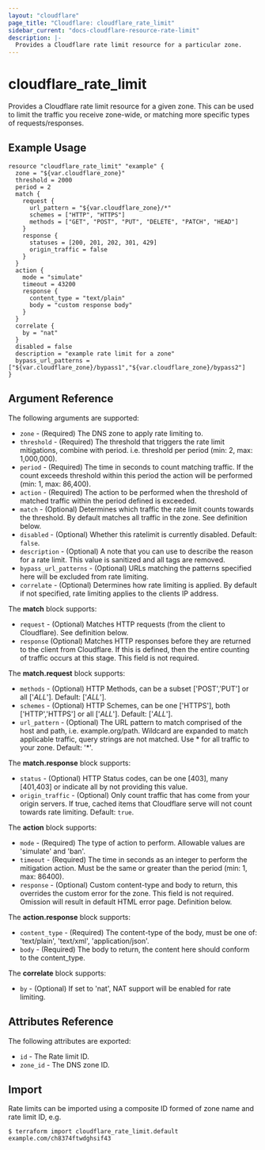 ```yaml
---
layout: "cloudflare"
page_title: "Cloudflare: cloudflare_rate_limit"
sidebar_current: "docs-cloudflare-resource-rate-limit"
description: |-
  Provides a Cloudflare rate limit resource for a particular zone.
---
```


# cloudflare_rate_limit

Provides a Cloudflare rate limit resource for a given zone. This can be used to limit the traffic you receive zone-wide, or matching more specific types of requests/responses.

## Example Usage

```hcl
resource "cloudflare_rate_limit" "example" {
  zone = "${var.cloudflare_zone}"
  threshold = 2000
  period = 2
  match {
    request {
      url_pattern = "${var.cloudflare_zone}/*"
      schemes = ["HTTP", "HTTPS"]
      methods = ["GET", "POST", "PUT", "DELETE", "PATCH", "HEAD"]
    }
    response {
      statuses = [200, 201, 202, 301, 429]
      origin_traffic = false
    }
  }
  action {
    mode = "simulate"
    timeout = 43200
    response {
      content_type = "text/plain"
      body = "custom response body"
    }
  }
  correlate {
    by = "nat"
  }
  disabled = false
  description = "example rate limit for a zone"
  bypass_url_patterns = ["${var.cloudflare_zone}/bypass1","${var.cloudflare_zone}/bypass2"]
}
```

## Argument Reference

The following arguments are supported:

* `zone` - (Required) The DNS zone to apply rate limiting to.
* `threshold` - (Required) The threshold that triggers the rate limit mitigations, combine with period. i.e. threshold per period (min: 2, max: 1,000,000).
* `period` - (Required) The time in seconds to count matching traffic. If the count exceeds threshold within this period the action will be performed (min: 1, max: 86,400).
* `action` - (Required) The action to be performed when the threshold of matched traffic within the period defined is exceeded.
* `match` - (Optional) Determines which traffic the rate limit counts towards the threshold. By default matches all traffic in the zone. See definition below.
* `disabled` - (Optional) Whether this ratelimit is currently disabled. Default: `false`.
* `description` - (Optional) A note that you can use to describe the reason for a rate limit. This value is sanitized and all tags are removed.
* `bypass_url_patterns` - (Optional) URLs matching the patterns specified here will be excluded from rate limiting.
* `correlate` - (Optional) Determines how rate limiting is applied. By default if not specified, rate limiting applies to the clients IP address.

The **match** block supports:

* `request` - (Optional) Matches HTTP requests (from the client to Cloudflare). See definition below.
* `response` (Optional) Matches HTTP responses before they are returned to the client from Cloudflare. If this is defined, then the entire counting of traffic occurs at this stage. This field is not required.

The **match.request** block supports:

* `methods` - (Optional) HTTP Methods, can be a subset ['POST','PUT'] or all ['_ALL_']. Default: ['_ALL_'].
* `schemes` - (Optional) HTTP Schemes, can be one ['HTTPS'], both ['HTTP','HTTPS'] or all ['_ALL_'].  Default: ['_ALL_'].
* `url_pattern` - (Optional) The URL pattern to match comprised of the host and path, i.e. example.org/path. Wildcard are expanded to match applicable traffic, query strings are not matched. Use * for all traffic to your zone. Default: '*'.

The **match.response** block supports:

* `status` - (Optional) HTTP Status codes, can be one [403], many [401,403] or indicate all by not providing this value.
* `origin_traffic` - (Optional) Only count traffic that has come from your origin servers. If true, cached items that Cloudflare serve will not count towards rate limiting. Default: `true`.

The **action** block supports:

* `mode` - (Required) The type of action to perform. Allowable values are 'simulate' and 'ban'.
* `timeout` - (Required) The time in seconds as an integer to perform the mitigation action. Must be the same or greater than the period (min: 1, max: 86400).
* `response` - (Optional) Custom content-type and body to return, this overrides the custom error for the zone. This field is not required. Omission will result in default HTML error page. Definition below.

The **action.response** block supports:

* `content_type` - (Required) The content-type of the body, must be one of: 'text/plain', 'text/xml', 'application/json'.
* `body` - (Required) The body to return, the content here should conform to the content_type.

The **correlate** block supports:

* `by` - (Optional) If set to 'nat', NAT support will be enabled for rate limiting.


## Attributes Reference

The following attributes are exported:

* `id` - The Rate limit ID.
* `zone_id` - The DNS zone ID.

## Import

Rate limits can be imported using a composite ID formed of zone name and rate limit ID, e.g.

```
$ terraform import cloudflare_rate_limit.default example.com/ch8374ftwdghsif43
```
